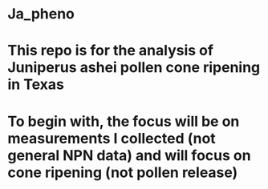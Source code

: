# Ja_pheno
# This repo is for the analysis of Juniperus ashei pollen cone ripening in Texas 
# To begin with, the focus will be on measurements I collected (not general NPN data) and will focus on cone ripening (not pollen release)
